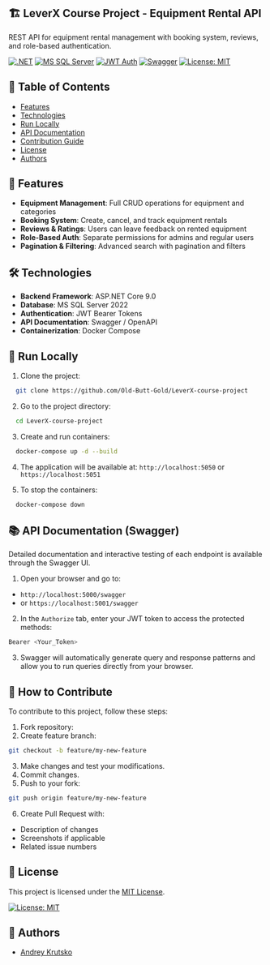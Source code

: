 ## 🏗️ LeverX Course Project - Equipment Rental API

REST API for equipment rental management with booking system, reviews, and role-based authentication.

[![.NET](https://img.shields.io/badge/.NET-9.0-%23512BD4)](https://dotnet.microsoft.com/)
[![MS SQL Server](https://img.shields.io/badge/MS%20SQL%20Server-2022-%23CC2927)](https://www.microsoft.com/sql-server)
[![JWT Auth](https://img.shields.io/badge/Auth-JWT-%23FF6F00)](https://jwt.io/)
[![Swagger](https://img.shields.io/badge/Docs-Swagger-%2385EA2D)](https://swagger.io/)
[![License: MIT](https://img.shields.io/badge/License-MIT-blue.svg)](LICENSE)

## 📖 Table of Contents
- [Features](#-features)  
- [Technologies](#-technologies)
- [Run Locally](#-run-locally)
- [API Documentation](#-api-documentation)
- [Contribution Guide](#-contribution-guide)
- [License](#-license)
- [Authors](#-authors)
## 🌟 Features
- **Equipment Management**: Full CRUD operations for equipment and categories
- **Booking System**: Create, cancel, and track equipment rentals
- **Reviews & Ratings**: Users can leave feedback on rented equipment
- **Role-Based Auth**: Separate permissions for admins and regular users  
- **Pagination & Filtering**: Advanced search with pagination and filters
 
## 🛠️ Technologies
- **Backend Framework**: ASP.NET Core 9.0 
- **Database**: MS SQL Server 2022
- **Authentication**: JWT Bearer Tokens
- **API Documentation**: Swagger / OpenAPI
- **Containerization**: Docker Compose

## 🚀 Run Locally

1. Clone the project:

```bash
  git clone https://github.com/Old-Butt-Gold/LeverX-course-project
```

2. Go to the project directory:

```bash
  cd LeverX-course-project
```

3. Create and run containers:
```bash
  docker-compose up -d --build
```

4. The application will be available at:
`http://localhost:5050` or `https://localhost:5051`

5. To stop the containers:
```bash
  docker-compose down
```

## 📚 API Documentation (Swagger)

Detailed documentation and interactive testing of each endpoint is available through the Swagger UI.
1. Open your browser and go to:
- `http://localhost:5000/swagger`
- or `https://localhost:5001/swagger`
2. In the `Authorize` tab, enter your JWT token to access the protected methods:
```bash
Bearer <Your_Token>
```
3. Swagger will automatically generate query and response patterns and allow you to run queries directly from your browser.

## 📂 How to Contribute

 To contribute to this project, follow these steps:

1. Fork repository:
2. Create feature branch:
```bash
git checkout -b feature/my-new-feature
```
3. Make changes and test your modifications.
4. Commit changes.  
5. Push to your fork:
```bash
git push origin feature/my-new-feature
```
6. Create Pull Request with:
- Description of changes
- Screenshots if applicable
- Related issue numbers



## 📄 License

This project is licensed under the [MIT License](https://choosealicense.com/licenses/mit/).

[![License: MIT](https://img.shields.io/badge/License-MIT-blue.svg)](LICENSE)


## 📧 Authors

- [Andrey Krutsko](https://www.github.com/Old-Butt-Gold)